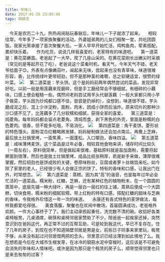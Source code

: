 ```yaml
---
title: 年味儿
date: 2017-01-26 23:05:49
tags: 碎碎念
---
```

 今天是农历二十九，热热闹闹贴玩春联后，年味儿一下子就浓了起来。
 相较往常，今年多了一项家族聚餐的活动，外婆姐弟两的儿女们相聚一堂，共吃团圆饭。我家光荣承接了首次聚餐大任。一家人早早开始忙活，鸡鸭鱼肉，荤素搭配，累却快乐着。
 作为吃货，说说几样我喜爱的，老家特有的味道吧。
 第一道菜是：黄花菜嫩苗。老爸起了一大早，爬了几座山采的。在黄花菜刚长出嫩尖时采摘（常见的是等起开花了吃），老爸说这个菜看时机，看天气，今年天气不错，老天爷给面子😊。外表有点像嫩蒜叶，闻起来无味，尝起来也没有青草味，味道很难形容，香，比传统绿叶更带韧劲，但不是那种茎的难嚼，总之软硬适宜，很赞的绿叶菜。
![](//cdn.monniya.com/2017/yearintaste-01.jpg )
 第二道菜是：芋头饼。这个是妈妈前两年偶然尝试的菜品，发现异常好吃。以前一般是用莲藕来现磨碎，但是手工磨经常会不够细腻，有细碎的小藕块，口感上便会粗糙一些。偶然间老妈尝试用芋头代替莲藕（一般大家都只用小芋子做菜，芋头因为炒炖都口感不佳，尝尝是扔掉的），没想到，味道很不错，芋头磨成泥之后，混上少许淀粉，面粉，肉末，团成小饼而后油炸。原来切片的那种沙沙口感不见了，比莲藕多了几分软糯和细腻，获得全家的喜爱。
 第三道菜是：炖菱角。每年妈妈都会留点老菱角，清炖而食，剥下黑色的外壳，里面是粉糯的白色菱肉。很香，但不能多吃哦，不易消化。
![](//cdn.monniya.com/2017/yearintaste-03.jpg )
 第四道菜是：角干麦饼。菱形状的特色馒头。面粉混合红糖略微发酵，妈妈秘制做法还会加点南瓜，再撒上芝麻，最后放土灶锅里烤，一面焦黄，一面蓬松。入口嚼劲，香味四溢。
![](//cdn.monniya.com/2017/yearintaste-04.jpg )
 第五道菜是：咸味薄烤麦饼。这个菜品是过年必备，相较其他食物来讲，储存时间比较久（一周左右），原料很简单，但是做起来很难，基础原料就是盐加面粉，需要将起擀面到很薄，然后也是放土灶锅里烤，成品比纸张稍厚，若是新手来做，薄厚很难掌握，然后韧劲也是饼成败的关键，卷原味粉丝，豆腐或者萝卜丝做馅来吃。如今除了家里的老人，已经很少有人会做正宗的饼了。特有的香味和口感，让我出门在外，时常想念。
![](//cdn.monniya.com/2017/yearintaste-05.jpg )
 第六道菜是：蒸糕。因为其“高”的谐音，也是每年过年必会忙活的一道菜品。糯米粉，红糖，芝麻，还有某种红色的植物粉末，在一个圆圆的蒸笼中，底层先铺一种大绿叶，再是一层白一层红的往上铺，蒸熟后便成一个大圆糕，切块食用，糯米粉的细腻软糯，带上红粉的特有口感，搭配红糖的甜味与芝麻的香味，令我格外珍惜这一年一次的味道。
 永康还有各式特色的麦饼做法，每样我都爱吃得很。
 美食落腹，聚餐也在欢闹中散场，首届圆满成功，老爸格外欢颜。一件大心事终于了了。我们主动承担起重任，洗完数不清的碗。收拾好各类桌椅板凳，几桌酒席，碗筷和桌椅邻居家赞助了不少，陪爸爸一起挨家还掉，突然意识到在爸妈这代，再正常不过的互帮互助，可是轮到我这代，早已不复存在。住了几年的房子，到现在也不知道隔壁邻居是男是女，前些日子同事来家里玩，板凳不够，从来没有起过问邻居借两把的念头。邻里意识已经淡薄到如此境地了么。我在想若是今后在大城市生根发芽，在冰冷的钢筋水泥中穿梭时，这应该是不可避免会消失的年味和人情味吧。或许是因为那只是个租赁的房子么，顺带觉得邻里也只是来去匆匆的过客？
